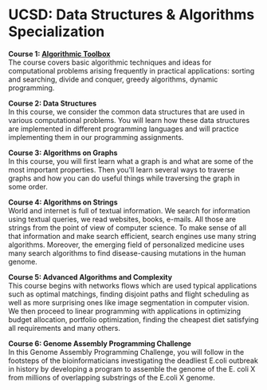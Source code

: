 # UCSD: Data Structures & Algorithms Specialization

**Course 1: [Algorithmic Toolbox](https://github.com/biz-whitney/Coursera-Data-Structures-and-Algorithms-Specialization-/tree/master/Algorithmic%20Toolkit)**  <br />
The course covers basic algorithmic techniques and ideas for computational problems arising frequently in practical applications: sorting and searching, divide and conquer, greedy algorithms, dynamic programming.


**Course 2: Data Structures**  <br />
In this course, we consider the common data structures that are used in various computational problems. You will learn how these data structures are implemented in different programming languages and will practice implementing them in our programming assignments.

**Course 3: Algorithms on Graphs** <br />
In this course, you will first learn what a graph is and what are some of the most important properties. Then you'll learn several ways to traverse graphs and how you can do useful things while traversing the graph in some order.

**Course 4: Algorithms on Strings** <br />
World and internet is full of textual information. We search for information using textual queries, we read websites, books, e-mails. All those are strings from the point of view of computer science. To make sense of all that information and make search efficient, search engines use many string algorithms. Moreover, the emerging field of personalized medicine uses many search algorithms to find disease-causing mutations in the human genome.

**Course 5: Advanced Algorithms and Complexity** <br />
This course begins with networks flows which are used typical applications such as optimal matchings, finding disjoint paths and flight scheduling as well as more surprising ones like image segmentation in computer vision. We then proceed to linear programming with applications in optimizing budget allocation, portfolio optimization, finding the cheapest diet satisfying all requirements and many others.

**Course 6: Genome Assembly Programming Challenge** <br />
In this Genome Assembly Programming Challenge, you will follow in the footsteps of the bioinformaticians investigating the deadliest E.coli outbreak in history by developing a program to assemble the genome of the E. coli X from millions of overlapping substrings of the E.coli X genome.
